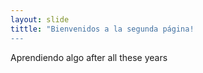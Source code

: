 ```yaml
---
layout: slide
tittle: "Bienvenidos a la segunda página!
---
```

Aprendiendo algo after all these years
